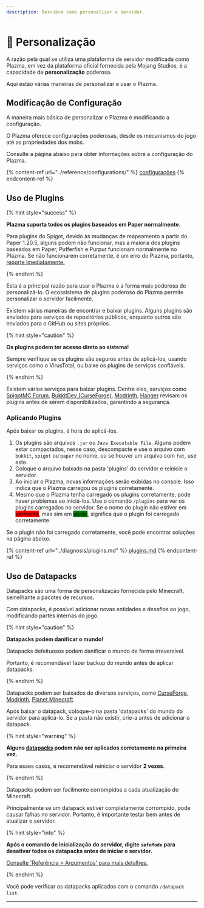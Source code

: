 ```yaml
---
description: Descubra como personalizar o servidor.
---
```


# 🎨 Personalização

A razão pela qual se utiliza uma plataforma de servidor modificada como Plazma, em vez da plataforma oficial fornecida pela Mojang Studios, é a capacidade de **personalização** poderosa.

Aqui estão várias maneiras de personalizar e usar o Plazma.

## Modificação de Configuração <a href="#id-1" id="id-1"></a>

A maneira mais básica de personalizar o Plazma é modificando a configuração.

O Plazma oferece configurações poderosas, desde os mecanismos do jogo até as propriedades dos mobs.

Consulte a página abaixo para obter informações sobre a configuração do Plazma.

{% content-ref url="../reference/configurations/" %}
[configurações](../reference/configurations/)
{% endcontent-ref %}

## Uso de Plugins <a href="#id-2" id="id-2"></a>

{% hint style="success" %}

**Plazma suporta todos os plugins baseados em Paper normalmente.**

Para plugins do Spigot, devido às mudanças de mapeamento a partir do Paper 1.20.5, alguns podem não funcionar, mas a maioria dos plugins baseados em Paper, Pufferfish e Purpur funcionam normalmente no Plazma. Se não funcionarem corretamente, é um erro do Plazma, portanto, [reporte imediatamente.](../diagnosis/plugins.md)

{% endhint %}

Esta é a principal razão para usar o Plazma e a forma mais poderosa de personalizá-lo.
O ecossistema de plugins poderoso do Plazma permite personalizar o servidor facilmente.

Existem várias maneiras de encontrar e baixar plugins. Alguns plugins são enviados para serviços de repositórios públicos, enquanto outros são enviados para o GitHub ou sites próprios.

{% hint style="caution" %}

**Os plugins podem ter acesso direto ao sistema!**

Sempre verifique se os plugins são seguros antes de aplicá-los, usando serviços como o VirusTotal, ou baixe os plugins de serviços confiáveis.

{% endhint %}

Existem vários serviços para baixar plugins. Dentre eles, serviços como [SpigotMC Forum](https://www.spigotmc.org/resources/), [BukkitDev (CurseForge)](https://dev.bukkit.org/bukkit-plugins), [Modrinth](https://modrinth.com/plugins), [Hanger](https://hangar.papermc.io/) revisam os plugins antes de serem disponibilizados, garantindo a segurança.

### Aplicando Plugins <a href="#id-2.1" id="id-2.1"></a>

Após baixar os plugins, é hora de aplicá-los.

1. Os plugins são arquivos `.jar` ou `Java Executable File`. Alguns podem estar compactados, nesse caso, descompacte e use o arquivo com `bukkit`, `spigot` ou `paper` no nome, ou se houver um arquivo com `fat`, use este.
2. Coloque o arquivo baixado na pasta 'plugins' do servidor e reinicie o servidor.
3. Ao iniciar o Plazma, novas informações serão exibidas no console.
   Isso indica que o Plazma carregou os plugins corretamente.
4. Mesmo que o Plazma tenha carregado os plugins corretamente, pode haver problemas ao iniciá-los.
   Use o comando `/plugins` para ver os plugins carregados no servidor.
   Se o nome do plugin não estiver em <mark style="background-color:red;">vermelho</mark>, mas sim em <mark style="background-color:green;">verde</mark>, significa que o plugin foi carregado corretamente.

Se o plugin não foi carregado corretamente, você pode encontrar soluções na página abaixo.

{% content-ref url="../diagnosis/plugins.md" %}
[plugins.md](../diagnosis/plugins.md)
{% endcontent-ref %}

## Uso de Datapacks <a href="#id-3" id="id-3"></a>

Datapacks são uma forma de personalização fornecida pelo Minecraft, semelhante a pacotes de recursos.

Com datapacks, é possível adicionar novas entidades e desafios ao jogo, modificando partes internas do jogo.

{% hint style="caution" %}

**Datapacks podem danificar o mundo!**

Datapacks defeituosos podem danificar o mundo de forma irreversível.

Portanto, é recomendável fazer backup do mundo antes de aplicar datapacks.

{% endhint %}

Datapacks podem ser baixados de diversos serviços, como [CurseForge](https://www.curseforge.com/minecraft/search?page=1\&pageSize=50\&sortBy=relevancy\&class=data-packs), [Modrinth](https://modrinth.com/datapacks), [Planet Minecraft](https://www.planetminecraft.com/data-packs).

Após baixar o datapack, coloque-o na pasta 'datapacks' do mundo do servidor para aplicá-lo.
Se a pasta não existir, crie-a antes de adicionar o datapack.

{% hint style="warning" %}

**Alguns [datapacks](#user-content-fn-2) podem não ser aplicados corretamente na primeira vez.**

Para esses casos, é recomendável reiniciar o servidor **2 vezes**.

{% endhint %}

Datapacks podem ser facilmente corrompidos a cada atualização do Minecraft.

Principalmente se um datapack estiver completamente corrompido, pode causar falhas no servidor. Portanto, é importante testar bem antes de atualizar o servidor.

{% hint style="info" %}

**Após o comando de inicialização do servidor, digite `safeMode` para desativar todos os datapacks antes de iniciar o servidor.**

[Consulte 'Referência > Argumentos' para mais detalhes.](../reference/arguments.md)

{% endhint %}

Você pode verificar os datapacks aplicados com o comando `/datapack list`.

***

[^1]: Ou através de addons do Minecraft: Bedrock Edition.

[^2]: Adição de novas entidades, etc.
